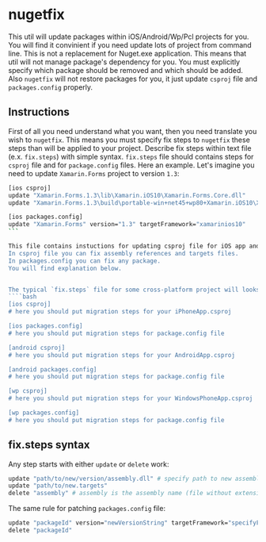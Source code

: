 nugetfix
========
This util will update packages within iOS/Android/Wp/Pcl projects for you. You will find it convinient if you need update lots of project from command line.
This is not a replacement for Nuget.exe application. This means that util will not manage package's dependency for you. You must explicitly specify which package should be removed and which should be added.
Also `nugetfix` will not restore packages for you, it just update `csproj` file and `packages.config` properly.

Instructions
------------

First of all you need understand what you want, then you need translate you wish to `nugetfix`. This means you must specify fix steps to `nugetfix` these steps than will be applied to your project.
Describe fix steps within text file (e.x. `fix.steps`) with simple syntax. `fix.steps` file should contains steps for `csproj` file and for `package.config` files. Here an example. Let's imagine you need to update `Xamarin.Forms` project to version `1.3`:  

````bash
[ios csproj]
update "Xamarin.Forms.1.3\lib\Xamarin.iOS10\Xamarin.Forms.Core.dll"
update "Xamarin.Forms.1.3\build\portable-win+net45+wp80+Xamarin.iOS10\Xamarin.Forms.targets"

[ios packages.config]
update "Xamarin.Forms" version="1.3" targetFramework="xamarinios10"
```

This file contains instuctions for updating csproj file for iOS app and instuctions for patching packages.config file which locates in csproj's file folder.
In csproj file you can fix assembly references and targets files.
In packages.config you can fix any package.
You will find explanation below.


The typical `fix.steps` file for some cross-platform project will looks like this:
````bash
[ios csproj]
# here you should put migration steps for your iPhoneApp.csproj

[ios packages.config]
# here you should put migration steps for package.config file

[android csproj]
# here you should put migration steps for your AndroidApp.csproj

[android packages.config]
# here you should put migration steps for package.config file

[wp csproj]
# here you should put migration steps for your WindowsPhoneApp.csproj

[wp packages.config]
# here you should put migration steps for package.config file
````

fix.steps syntax
----------------
Any step starts with either `update` or `delete` work:  
```bash
update "path/to/new/version/assembly.dll" # specify path to new assembly version
update "path/to/new.targets"
delete "assembly" # assembly is the assembly name (file without extension)
```

The same rule for patching `packages.config` file:  
```bash
update "packageId" version="newVersionString" targetFramework="specifyFrameworkHere"  
delete "packageId"
```



